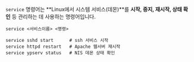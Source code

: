 `service` 명령어는 **Linux에서 시스템 서비스(데몬)**를 **시작, 중지, 재시작, 상태 확인** 등 관리하는 데 사용하는 명령어입니다.

`service <서비스이름> <명령>`

```
service sshd start      # ssh 서비스 시작
service httpd restart   # Apache 웹서버 재시작
service ypserv status   # NIS 데몬 상태 확인
```
